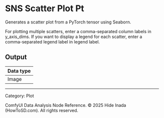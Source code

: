 # SNS Scatter Plot Pt
Generates a scatter plot from a PyTorch tensor using Seaborn.

For plotting multiple scatters, enter a comma-separated column labels in y_axis_dims.
If you want to display a legend for each scatter, enter a comma-separated legend label
in legend label.

## Output
| Data type |
|---|
| Image |

<HR>
Category: Plot

ComfyUI Data Analysis Node Reference. © 2025 Hide Inada (HowToSD.com). All rights reserved.

